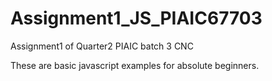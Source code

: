 # Assignment1_JS_PIAIC67703
Assignment1 of Quarter2 PIAIC batch 3 CNC

These are basic javascript examples for absolute beginners.
